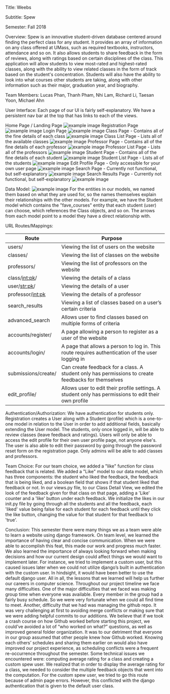 Title: Weebs


Subtitle: Spew


Semester: Fall 2018


Overview: Spew is an innovative student-driven database centered around finding the perfect class for any student. It provides an array of information on any class offered at UMass, such as required textbooks, instructors, attendance and so on. It also allows students to share feedback in the form of reviews, along with ratings based on certain disciplines of the class. This application will allow students to view most-rated and highest-rated classes, along with the ability to view related classes in the form of track based on the student's concentration. Students will also have the ability to look into what courses other students are taking, along with other information such as their major, graduation year, and biography.


Team Members: Lucas Phan, Thanh Pham, Nhi Lam, Richard Li, Taesan Yoon, Michael Ahn


User Interface: Each page of our UI is fairly self-explanatory. We have a persistent nav bar at the top that has links to each of the views.

Home Page / Landing Page
![example image](images_final/326HomePage.png)
Registration Page
![example image](images_final/326RegistrationPage.png)
Login Page
![example image](images_final/326LoginPage.png)
Class Page - Contains all of the fine details of each class
![example image](images_final/326ClassPage.png)
Class List Page - Lists all of the available classes
![example image](images_final/326ClassList.png)
Professor Page - Contains all of the fine details of each professor
![example image](images_final/326ProfessorPage.png)
Professor List Page - Lists all of the professors
![example image](images_final/326ProfessorList.png)
Student Page - Contains all of the fine details of each student
![example image](images_final/326StudentPage.png)
Student List Page - Lists all of the students
![example image](images_final/326StudentList.png)
Edit Profile Page - Only accessible for your own user page
![example image](images_final/326EditProfilePage.png)
Search Page - Currently not functional, but self-explanatory
![example image](images_final/326AdvancedSearch.png)
Search Results Page - Currently not functional, but self-explanatory
![example image](images_final/326SearchResultsPage.png)


Data Model:
![example image](images_final/Data_Model_Diagram.png)
For the entities in our models, we named them based on what they are used for, so the names themselves explain their relationships with the other models. For example, we have the Student model which contains the "fave_courses" entity that each student (user) can choose, which references the Class objects, and so on. The arrows from each model point to a model they have a direct relationship with.

URL Routes/Mappings: 

| Route               | Purpose                                                                                                        | 
|---------------------|----------------------------------------------------------------------------------------------------------------|
| users/              | Viewing the list of users on the website                                                                       |
| classes/            | Viewing the list of classes on the website                                                                     |
| professors/         | Viewing the list of professors on the website                                                                  |
| class/<int:pk>/     | Viewing the details of a class                                                                                 |
| user/<str:pk>/      | Viewing the details of a user                                                                                  |
| professor/<int:pk>  | Viewing the details of a professor                                                                             |
| search_results      | Viewing a list of classes based on a user’s certain criteria                                                   |
| advanced_search     | Allows user to find classes based on multiple forms of criteria                                                |
| accounts/register/  | A page allowing a person to register as a user of the website                                                  |
| accounts/login/     | A page that allows a person to log in. This route requires authentication of the user logging in               |
| submissions/create/ | Can create feedback for a class. A student only has permissions to create feedbacks for themselves             | 
| edit_profile/       | Allows user to edit their profile settings. A student only has permissions to edit their own profile           |

Authentication/Authorization: We have authentication for students only. Registration creates a User along with a Student (profile) which is a one-to-one model in relation to the User in order to add additional fields, basically extending the User model. The students, only once logged in, will be able to review classes (leave feedback and ratings). Users will only be able to access the edit profile for their own user profile page, not anyone else's. The user is also able to edit their password by going through the password reset form on the registration page. Only admins will be able to add classes and professors.


Team Choice: For our team choice, we added a "like" function for class feedback that is related. We added a "Like" model to our data model, which has three components: the student who liked the feedback, the feedback that is being liked, and a boolean field that shows if that student liked that feedback or not. In our views.py file, to our Class Detail View, we edited the look of the feedback given for that class on that page, adding a 'Like' counter and a 'like' button under each feedback. We initialize the likes in our init.py file by going through all the students and all the feedback, each 'liked' value being false for each student for each feedback until they click the like button, changing the value for that student for that feedback to 'true'.


Conclusion: This semester there were many things we as a team were able to learn  a website using django framework. On team level, we learned the importance of having clear and concise communication. When we were able to accomplish this feat, this made our work and progress much faster. We also learned the importance of always looking forward when making decisions and how our current design could affect things we would want to implement later. For instance, we tried to implement a custom user, but this caused issues later when we could not utilize django’s built in authentication with the custom user. In hindsight, it would have been better to use the default django user. All in all, the lessons that we learned will help us further our careers in computer science.
Throughout our project timeline we face many difficulties. One of the major difficulties that we faced was making group time when everyone was available. Every member in the group had a fairly busy schedule. So we were very fortunate when we could all find time to meet. Another, difficulty that we had was managing the github repo. It was very challenging at first to avoiding merge conflicts or making sure that we were adding helpful commits to our additions. 
We believe that if we took a crash course on how Github worked before starting this project, we could’ve avoided a lot of “who worked on what?” questions, as well as improved general folder organization. It was to our detriment that everyone in our group assumed that other people knew how Github worked. Knowing each others’ schedules and sharing them earlier on would also have improved our project experience, as scheduling conflicts were a frequent re-occurrence throughout the semester. Some technical issues we encountered were: computing average rating for a class and creating a custom spew user. We realized that in order to display the average rating for a class, we needed to consider the multiple feedback objects that went into the computation. For the custom spew user, we tried to go this route because of admin page errors. However, this conflicted with the django authentication that is given to the default user class.

